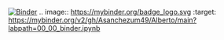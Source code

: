 [![Binder](https://mybinder.org/badge_logo.svg)](https://mybinder.org/v2/gh/Asanchezum49/Alberto/main?labpath=00_00_binder.ipynb)
.. image:: https://mybinder.org/badge_logo.svg
 :target: https://mybinder.org/v2/gh/Asanchezum49/Alberto/main?labpath=00_00_binder.ipynb
 
